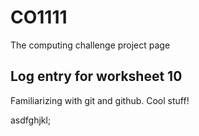 # CO1111
The computing challenge project page 

## Log entry for worksheet 10
Familiarizing with git and github. Cool stuff!



asdfghjkl;